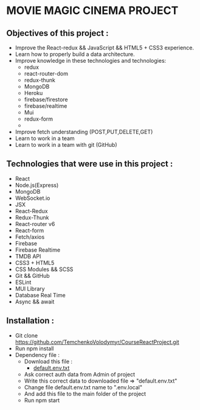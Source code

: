 # MOVIE MAGIC CINEMA PROJECT

## Objectives of this project :

- Improve the React-redux && JavaScript && HTML5 + CSS3 experience.
- Learn how to properly build a data architecture.
- Improve knowledge in these technologies and technologies:
    - redux
    - react-router-dom
    - redux-thunk
    - MongoDB
    - Heroku
    - firebase/firestore
    - firebase/realtime
    - Mui
    - redux-form
    - 
- Improve fetch understanding (POST,PUT,DELETE,GET)
- Learn to work in a team
- Learn to work in a team with git (GitHub)

## Technologies that were use in this project :

- React
- Node.js(Express)
- MongoDB
- WebSocket.io
- JSX
- React-Redux
- Redux-Thunk
- React-router v6
- React-form
- Fetch/axios
- Firebase
- Firebase Realtime
- TMDB API
- CSS3 + HTML5
- CSS Modules && SCSS
- Git && GitHub
- ESLint
- MUI Library
- Database Real Time
- Async && await

## Installation :

- Git clone https://github.com/TemchenkoVolodymyr/CourseReactProject.git
- Run npm install
- Dependency file  :
    - Download this file :
        - [default.env.txt](https://github.com/TemchenkoVolodymyr/CourseReactProject/files/11727067/default.env.txt)
    - Ask correct auth data from Admin of project
    - Write this correct data to downloaded file => "default.env.txt"
    - Change file default.env.txt name to ".env.local" 
    - And add this file to the main folder of the project
    - Run npm start </p>





